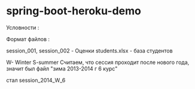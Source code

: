 # spring-boot-heroku-demo

Условности :

Формат файлов :

session_001, session_002 - Оценки
students.xlsx - база студентов

W- Winter
S-summer 
Считаем, что сессия проходит после нового года, значит 
был файл "зима 2013-2014 г 6 курс"

стал session_2014_W_6